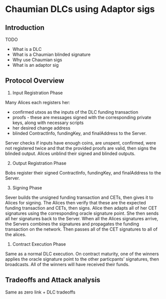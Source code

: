 # Chaumian DLCs using Adaptor sigs

## Introduction

TODO

- What is a DLC
- What is a Chaumian blinded signature
- Why use Chaumian sigs
- What is an adaptor sig

## Protocol Overview

1. Input Registration Phase

Many Alices each registers her:

- confirmed utxos as the inputs of the DLC funding transaction
- proofs - these are messages signed with the corresponding private keys, along with necessary scripts
- her desired change address
- blinded ContractInfo, fundingKey, and finalAddress to the Server.

Server checks if inputs have enough coins, are unspent, confirmed, were not registered twice and that the provided proofs are valid, then signs the blinded output.
Alices unblind their signed and blinded outputs.

2. Output Registration Phase

Bobs register their signed ContractInfo, fundingKey, and finalAddress to the Server.

3. Signing Phase

Sever builds the unsigned funding transaction and CETs, then gives it to Alices for signing.
The Alices then verify that these are the expected funding transaction and CETs, then signs.
Alice then adapts all of her CET signatures using the corresponding oracle signature point. She then sends all her signatures back to the Server.
When all the Alices signatures arrive, the Servers combines the signatures and propagates the funding transaction on the network. Then passes all of the CET signatures to all of the alices.

1. Contract Execution Phase

Same as a normal DLC execution.
On contract maturity, one of the winners applies the oracle signature point to the other particpants' signatures, then broadcasts. All of the winners will have received their funds.

## Tradeoffs and Attack analysis

Same as zero link + DLC tradeoffs
